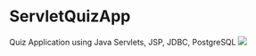 # ServletQuizApp
Quiz Application using Java Servlets, JSP, JDBC, PostgreSQL
![](https://github.com/gordeewanastya/ServletQuizApp/assets/60274433/e27d567d-fc1b-4e7b-89ba-d176b846b93b)
